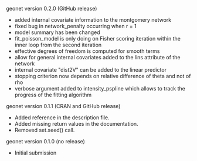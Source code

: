 geonet version 0.2.0 (GitHub release)

- added internal covariate information to the montgomery network
- fixed bug in network_penalty occurring when r = 1
- model summary has been changed
- fit_poisson_model is only doing on Fisher scoring iteration within the inner 
  loop from the second iteration
- effective degrees of freedom is computed for smooth terms
- allow for general internal covariates added to the lins attribute of the
  network
- internal covariate "dist2V" can be added to the linear predictor 
- stopping criterion now depends on relative difference of theta and not of rho
- verbose argument added to intensity_pspline which allows to track the 
  progress of the fitting algorithm

geonet version 0.1.1 (CRAN and GitHub release)

- Added reference in the description file.
- Added missing return values in the documentation.
- Removed set.seed() call.

geonet version 0.1.0 (no release)

- Initial submission
